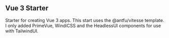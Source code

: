 ## Vue 3 Starter

Starter for creating Vue 3 apps. This start uses the @antfu/vitesse template. I only added PrimeVue, WindiCSS and the HeadlessUI components for use with TailwindUI.